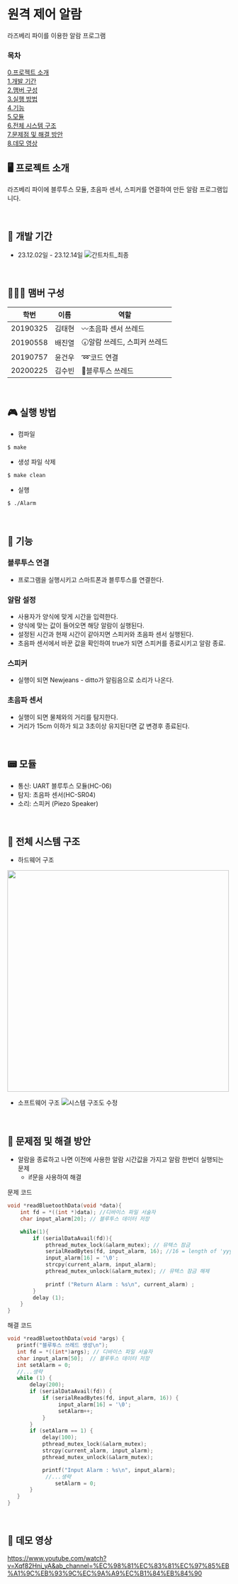 # 원격 제어 알람
라즈베리 파이를 이용한 알람 프로그램

### 목차
[0.프로젝트 소개](#%EF%B8%8F-프로젝트-소개) <br/>
[1.개발 기간](#-개발-기간) <br/>
[2.맴버 구성](#-맴버-구성) <br/>
[3.실행 방법](#-실행-방법) <br/>
[4.기능](#-기능) <br/>
[5.모듈](#-모듈) <br/>
[6.전체 시스템 구조](#-전체-시스템-구조) <br/>
[7.문제점 및 해결 방안](#-문제점-및-해결-방안) <br/>
[8.데모 영상](#-데모-영상) <br/>

## 🖥️ 프로젝트 소개
라즈베리 파이에 블루투스 모듈, 초음파 센서, 스피커를 연결하여 만든 알람 프로그램입니다.

<br/>

## 📆 개발 기간
* 23.12.02일 - 23.12.14일
![간트차트_최종](https://github.com/Collon-D/23-Embedded-System-Team-Project/assets/138470360/f357a190-7ab5-4c28-9ee8-4a201ac6741b)
<br/>

## 🧑‍🤝‍🧑 맴버 구성
| 학번 | 이름 | 역할 |
|--------|-----|-------------------------------------------------------------|
|20190325|김태현|〰️초음파 센서 쓰레드|
|20190558|배진열|🕢알람 쓰레드, 스피커 쓰레드|
|20190757|윤건우|➿코드 연결|
|20200225|김수빈|📲블루투스 쓰레드|
<br/>

## 🎮 실행 방법
- 컴파일
```bash
$ make
```
- 생성 파일 삭제
```bash
$ make clean
```
- 실행
```bash
$ ./Alarm
```
<br/>

## 📌 기능
### 블루투스 연결
- 프로그램을 실행시키고 스마트폰과 블루투스를 연결한다.
### 알람 설정
- 사용자가 양식에 맞게 시간을 입력한다.
- 양식에 맞는 값이 들어오면 해당 알람이 실행된다.
- 설정된 시간과 현재 시간이 같아지면 스피커와 초음파 센서 실행된다.
- 초음파 센서에서 바꾼 값을 확인하여 true가 되면 스피커를 종료시키고 알람 종료.
### 스피커
- 실행이 되면 Newjeans - ditto가 알림음으로 소리가 나온다.
### 초음파 센서
- 실행이 되면 물체와의 거리를 탐지한다.
- 거리가 15cm 이하가 되고 3초이상 유지된다면 값 변경후 종료된다.
<br/>

## 📟 모듈
- 통신: UART 블루투스 모듈(HC-06)
- 탐지: 초음파 센서(HC-SR04)
- 소리: 스피커 (Piezo Speaker)

<br/>

## 🔧 전체 시스템 구조
- 하드웨어 구조
<img src="https://github.com/Collon-D/23-Embedded-System-Team-Project/assets/108410316/74bf7a84-3fda-4164-86a3-8e493effb90e" width="500" height="500"/>

- 소프트웨어 구조
![시스템 구조도 수정](https://github.com/Collon-D/23-Embedded-System-Team-Project/assets/138470360/5d012957-f04a-41b3-8662-cf56c07ef5f7)


<br/>

## 💊 문제점 및 해결 방안
- 알람을 종료하고 나면 이전에 사용한 알람 시간값을 가지고 알람 한번더 실행되는 문제
  - if문을 사용하여 해결

문제 코드
```c
void *readBluetoothData(void *data){
	int fd = *((int *)data); //디바이스 파일 서술자
	char input_alarm[20]; // 블루투스 데이터 저장

	while(1){
		if (serialDataAvail(fd)){ 
			pthread_mutex_lock(&alarm_mutex); // 뮤텍스 잠금
			serialReadBytes(fd, input_alarm, 16); //16 = length of 'yyyy.mm.dd.hh.mm'
			input_alarm[16] = '\0';
			strcpy(current_alarm, input_alarm);
			pthread_mutex_unlock(&alarm_mutex); // 뮤텍스 잠금 해제	
			
			printf ("Return Alarm : %s\n", current_alarm) ; 
		} 
		delay (1);
	}
}
```

해결 코드
```c
void *readBluetoothData(void *args) {
   printf("블루투스 쓰레드 생성\n");
   int fd = *((int*)args); // 디바이스 파일 서술자
   char input_alarm[50];  // 블루투스 데이터 저장
   int setAlarm = 0;
   //...생략
   while (1) {
	   delay(200);
	   if (serialDataAvail(fd)) {
		   if (serialReadBytes(fd, input_alarm, 16)) { 
				input_alarm[16] = '\0';
				setAlarm++;
		   }
	   }
       if (setAlarm == 1) {
           delay(100);
           pthread_mutex_lock(&alarm_mutex);
           strcpy(current_alarm, input_alarm);
           pthread_mutex_unlock(&alarm_mutex);

           printf("Input Alarm : %s\n", input_alarm);
            //...생략
		       setAlarm = 0;
       }
   }
}
```

<br/>

## 🎥 데모 영상 
https://www.youtube.com/watch?v=Xqf82Hni_yA&ab_channel=%EC%98%81%EC%83%81%EC%97%85%EB%A1%9C%EB%93%9C%EC%9A%A9%EC%B1%84%EB%84%90
<br/>

